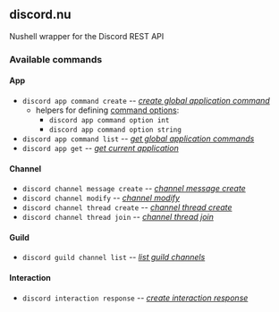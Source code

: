 ## discord.nu

Nushell wrapper for the Discord REST API

### Available commands

#### App

- `discord app command create` _-- [create global application command](https://discord.com/developers/docs/interactions/application-commands#create-global-application-command)_
  - helpers for defining [command options](https://discord.com/developers/docs/interactions/application-commands#application-command-object-application-command-option-type):
    - `discord app command option int`
    - `discord app command option string`
- `discord app command list` _-- [get global application commands](https://discord.com/developers/docs/interactions/application-commands#get-global-application-commands)_
- `discord app get` _-- [get current application](https://discord.com/developers/docs/resources/application#get-current-application)_

#### Channel

- `discord channel message create` _-- [channel message create](https://discord.com/developers/docs/resources/message#create-message)_
- `discord channel modify` _-- [channel modify](https://discord.com/developers/docs/resources/channel#modify-channel)_
- `discord channel thread create` _-- [channel thread create](https://discord.com/developers/docs/resources/channel#start-thread-without-message)_
- `discord channel thread join` _-- [channel thread join](https://discord.com/developers/docs/resources/channel#join-thread)_

#### Guild

- `discord guild channel list` _-- [list guild channels](https://discord.com/developers/docs/resources/guild#get-guild-channels)_

#### Interaction

- `discord interaction response` _-- [create interaction response](https://discord.com/developers/docs/interactions/receiving-and-responding#create-interaction-response)_

